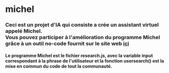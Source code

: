 # michel
<h3>Ceci est un projet d'IA qui consiste a crée un assistant virtuel appelé Michel.<br />Vous pouvez participer à l'amélioration du programme Michel grâce à un outil no-code fournit sur le site web <a target="_blank" href="https://michel.cf/update.html">ici</a></h3>
<h4>Le programme Michel est le fichier research.js, avec la variable input correspondant à la phrase de l'utilisateur et la fonction usersearch() est la mise en commun du code de tout la communauté.</h4>
